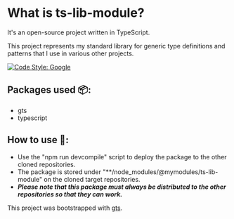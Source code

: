 What is ts-lib-module?
=====================
It's an open-source project written in TypeScript.

This project represents my standard library for generic type definitions and patterns that I use in various other projects.

[![Code Style: Google](https://img.shields.io/badge/code%20style-google-blueviolet.svg)](https://github.com/google/gts)

## Packages used 📦:
- gts
- typescript

## How to use 🔮:
- Use the "npm run devcompile" script to deploy the package to the other cloned repositories.
- The package is stored under "**/node_modules/@mymodules/ts-lib-module" on the cloned target repositories.
- ***Please note that this package must always be distributed to the other repositories so that they can work.***

This project was bootstrapped with [gts](https://github.com/google/gts).
